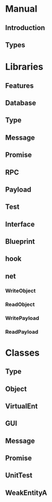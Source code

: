 # Manual
  ## Introduction
  ## Types


# Libraries
## Features
## Database
## Type
## Message
## Promise
## RPC
## Payload
## Test
## Interface
## Blueprint
## hook
## net
### WriteObject
### ReadObject
### WritePayload
### ReadPayload

# Classes
## Type
## Object
## VirtualEnt
## GUI
## Message
## Promise
## UnitTest
## WeakEntityA